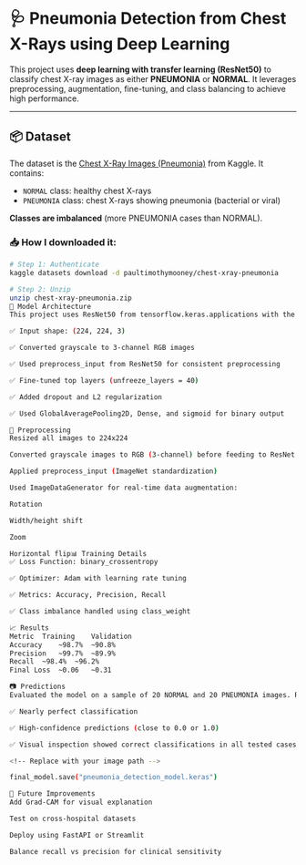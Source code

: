 # 🩺 Pneumonia Detection from Chest X-Rays using Deep Learning

This project uses **deep learning with transfer learning (ResNet50)** to classify chest X-ray images as either **PNEUMONIA** or **NORMAL**. It leverages preprocessing, augmentation, fine-tuning, and class balancing to achieve high performance.

---

## 📦 Dataset

The dataset is the [Chest X-Ray Images (Pneumonia)](https://www.kaggle.com/datasets/paultimothymooney/chest-xray-pneumonia) from Kaggle. It contains:

- `NORMAL` class: healthy chest X-rays
- `PNEUMONIA` class: chest X-rays showing pneumonia (bacterial or viral)

**Classes are imbalanced** (more PNEUMONIA cases than NORMAL).

### 📥 How I downloaded it:

```bash
# Step 1: Authenticate
kaggle datasets download -d paultimothymooney/chest-xray-pneumonia

# Step 2: Unzip
unzip chest-xray-pneumonia.zip
🧠 Model Architecture
This project uses ResNet50 from tensorflow.keras.applications with the following customizations:

✅ Input shape: (224, 224, 3)

✅ Converted grayscale to 3-channel RGB images

✅ Used preprocess_input from ResNet50 for consistent preprocessing

✅ Fine-tuned top layers (unfreeze_layers = 40)

✅ Added dropout and L2 regularization

✅ Used GlobalAveragePooling2D, Dense, and sigmoid for binary output

🧪 Preprocessing
Resized all images to 224x224

Converted grayscale images to RGB (3-channel) before feeding to ResNet

Applied preprocess_input (ImageNet standardization)

Used ImageDataGenerator for real-time data augmentation:

Rotation

Width/height shift

Zoom

Horizontal flip📊 Training Details
✅ Loss Function: binary_crossentropy

✅ Optimizer: Adam with learning rate tuning

✅ Metrics: Accuracy, Precision, Recall

✅ Class imbalance handled using class_weight

📈 Results
Metric	Training	Validation
Accuracy	~98.7%	~90.8%
Precision	~99.7%	~89.9%
Recall	~98.4%	~96.2%
Final Loss	~0.06	~0.31

📷 Predictions
Evaluated the model on a sample of 20 NORMAL and 20 PNEUMONIA images. Results show:

✅ Nearly perfect classification

✅ High-confidence predictions (close to 0.0 or 1.0)

✅ Visual inspection showed correct classifications in all tested cases

<!-- Replace with your image path -->

final_model.save("pneumonia_detection_model.keras")

🚀 Future Improvements
Add Grad-CAM for visual explanation

Test on cross-hospital datasets

Deploy using FastAPI or Streamlit

Balance recall vs precision for clinical sensitivity

